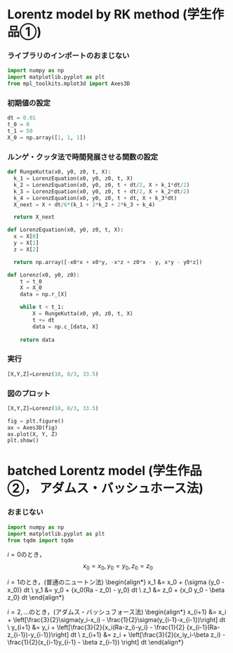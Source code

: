# Lorentz model by RK method (学生作品①)

### ライブラリのインポートのおまじない
```Python
import numpy as np
import matplotlib.pyplot as plt
from mpl_toolkits.mplot3d import Axes3D
```
### 初期値の設定
```Python
dt = 0.01
t_0 = 0
t_1 = 50
X_0 = np.array([1, 1, 1])
```

### ルンゲ・クッタ法で時間発展させる関数の設定
```Python
def RungeKutta(x0, y0, z0, t, X):
  k_1 = LorenzEquation(x0, y0, z0, t, X)
  k_2 = LorenzEquation(x0, y0, z0, t + dt/2, X + k_1*dt/2)
  k_3 = LorenzEquation(x0, y0, z0, t + dt/2, X + k_2*dt/2)
  k_4 = LorenzEquation(x0, y0, z0, t + dt, X + k_3*dt)
  X_next = X + dt/6*(k_1 + 2*k_2 + 2*k_3 + k_4)

  return X_next

def LorenzEquation(x0, y0, z0, t, X):
  x = X[0]
  y = X[1]
  z = X[2]

  return np.array([-x0*x + x0*y, -x*z + z0*x - y, x*y - y0*z])

def Lorenz(x0, y0, z0):
    t = t_0
    X = X_0
    data = np.r_[X]

    while t < t_1:
        X = RungeKutta(x0, y0, z0, t, X)
        t += dt
        data = np.c_[data, X]
        
    return data
```

### 実行
```python
[X,Y,Z]=Lorenz(10, 8/3, 33.5)
```

### 図のプロット        
```python
[X,Y,Z]=Lorenz(10, 8/3, 33.5)

fig = plt.figure()
ax = Axes3D(fig)
ax.plot(X, Y, Z)
plt.show()
```

# batched Lorentz model (学生作品②， アダムス・バッシュホース法)

### おまじない
```Python
import numpy as np
import matplotlib.pyplot as plt
from tqdm import tqdm
```


$i=0$のとき，
$$x_0 = x_0, y_0 = y_0, z_0 = z_0$$

$i=1$のとき，(普通のニュートン法)
\begin{align*}
x_1 &= x_0 + \{\sigma (y_0 - x_0)\} dt \\
y_1 &= y_0 + \{x_0(Ra - z_0) - y_0\} dt \\
z_1 &= z_0 + \{x_0 y_0 - \beta z_0\} dt
\end{align*}

$i=2,...$のとき，(アダムス・バッシュフォース法)
\begin{align*}
x_{i+1} &= x_i + \left[\frac{3}{2}\sigma(y_i-x_i) - \frac{1}{2}\sigma(y_{i-1}-x_{i-1})\right] dt \\
y_{i+1} &= y_i + \left[\frac{3}{2}\{x_i(Ra-z_i)-y_i\} - \frac{1}{2} \{x_{i-1}(Ra-z_{i-1})-y_{i-1}\}\right] dt \\
z_{i+1} &=  z_i + \left[\frac{3}{2}(x_iy_i-\beta z_i) - \frac{1}{2}(x_{i-1}y_{i-1} - \beta z_{i-1}) \right] dt
\end{align*}

